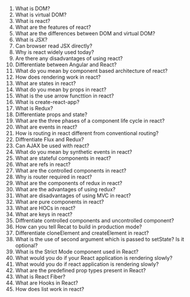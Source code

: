 1. What is DOM?
2. What is virtual DOM?
3. What is react?
4. What are the features of react?
5. What are the differences between DOM and virtual DOM?
6. What is JSX?
7. Can browser read JSX directly?
8. Why is react widely used today?
9. Are there any disadvantages of using react?
10. Differentiate between Angular and React?
11. What do you mean by component based architecture of react?
12. How does rendering work in react?
13. What are states in react?
14. What do you mean by props in react?
15. What is the use arrow functtion in react?
16. What is create-react-app?
17. What is Redux?
18. Differentiate props and state?
19. What are the three phases of a component life cycle in react?
20. What are events in react?
21. How is routing in react different from conventional routing?
22. Diffrentiate Flux and Redux?
23. Can AJAX be used with react?
24. What do you mean by synthetic events in react?
25. What are stateful components in react?
26. What are refs in react?
27. What are the controlled components in react?
28. Why is router required in react?
29. What are the components of redux in react?
30. What are the advantages of using redux?
31. What are disadvantages of using MVC in react?
32. What are pure components in react?
33. What are HOCs in react?
34. What are keys in react?
35. Diffrentiate controlled components and uncontrolled component?
36. How can you tell Recat to build in production mode?
37. Differentiate cloneElement and createElement in react?
38. What is the use of second argument which is passed to setState? Is it optional?
39. What is the Strict Mode component used in React?
40. What would you do if your React application is rendering slowly?
41. What would you do if react application is rendering slowly?
42. What are the predefined prop types present in React?
43. What is React Fiber?
44. What are Hooks in React?
45. How does list work in react?
